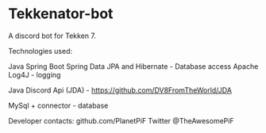 # Tekkenator-bot
A discord bot for Tekken 7.

Technologies used:

Java
Spring Boot
Spring Data JPA and Hibernate - Database access
Apache Log4J - logging

Java Discord Api (JDA) - https://github.com/DV8FromTheWorld/JDA

MySql + connector - database



Developer contacts:
github.com/PlanetPiF
Twitter @TheAwesomePiF
